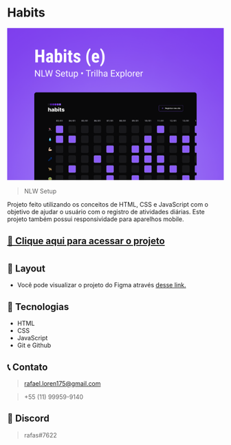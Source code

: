 # Habits
 
![preview](./.github/preview.png)

> NLW Setup

Projeto feito utilizando os conceitos de HTML, CSS e JavaScript com o objetivo de ajudar o usuário com o registro de atividades diárias. Este projeto também possui responsividade para aparelhos mobile.

## [🔗 Clique aqui para acessar o projeto](https://loren175.github.io/nlw-setup)

#

## 📕 Layout
- Você pode visualizar o projeto do Figma através [desse link.](https://www.figma.com/community/file/1195326661124171197)

## 🚀 Tecnologias

- HTML
- CSS
- JavaScript
- Git e Github

## 📞 Contato

>rafael.loren175@gmail.com

>+55 (11) 99959-9140


## 👾 Discord

>rafas#7622